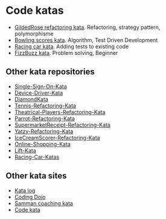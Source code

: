 Code katas
==========

- [GildedRose refactoring kata](GildedRose/). Refactoring, strategy pattern, polymorphisme
- [Bowling scores kata](Bowling/). Algorithm, Test Driven Development
- [Racing car kata](RacingCar/). Adding tests to existing code
- [FizzBuzz kata](FizzBuzz/). Problem solving, Beginner

Other kata repositories
-----------------------

- [Single-Sign-On-Kata](https://github.com/emilybache/Single-Sign-On-Kata)
- [Device-Driver-Kata](https://github.com/emilybache/Device-Driver-Kata)
- [DiamondKata](https://github.com/emilybache/DiamondKata)
- [Tennis-Refactoring-Kata](https://github.com/emilybache/Tennis-Refactoring-Kata)
- [Theatrical-Players-Refactoring-Kata](https://github.com/emilybache/Theatrical-Players-Refactoring-Kata)
- [Parrot-Refactoring-Kata](https://github.com/emilybache/Parrot-Refactoring-Kata)
- [SupermarketReceipt-Refactoring-Kata](https://github.com/emilybache/SupermarketReceipt-Refactoring-Kata)
- [Yatzy-Refactoring-Kata](https://github.com/emilybache/Yatzy-Refactoring-Kata)
- [IceCreamScorer-Refactoring-Kata](https://github.com/emilybache/IceCreamScorer-Refactoring-Kata)
- [Online-Shopping-Kata](https://github.com/emilybache/Online-Shopping-Kata)
- [Lift-Kata](https://github.com/emilybache/Lift-Kata)
- [Racing-Car-Katas](https://github.com/emilybache/Racing-Car-Katas)

Other kata sites
----------------

- [Kata log](https://kata-log.rocks)
- [Coding Dojo](https://codingdojo.org/kata/)
- [Samman coaching kata](https://sammancoaching.org/kata_descriptions/)
- [Code kata](http://codekata.com/)

